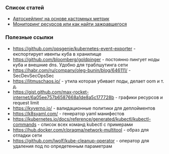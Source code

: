 ### Список статей

* [Автоскейлинг на основе кастомных метрик](hpa-with-custom-metrics.md)
* [Мониторинг ресурсов или как найти зажравшегося](monitoring-request-limits.md)

###  Полезные ссылки

* https://github.com/opsgenie/kubernetes-event-exporter - експортирует ивенты куба в хранилище
* https://github.com/bloomberg/goldpinger - постоянно пингует ноды куба и внешние dns. Удобно для траблшутинга сети 
* https://habr.com/ru/company/oleg-bunin/blog/646111/ -  SecDevSecOpsSec
* https://litmuschaos.io/ - утила которая убивает поды, делает oom и т. д.
* https://gist.github.com/max-rocket-internet/6a05ee757b6587668a1de8a5c177728b - графики ресурсов и request limit
* https://kyverno.io/ - валидационные политики для деплойментов
* https://k8syaml.com/ - генератор yaml манифестов
* https://kubernetes.io/docs/reference/generated/kubectl/kubectl-commands - список всех команд kubectl с примерами
* https://hub.docker.com/r/praqma/network-multitool - образ для отладки сети 
* https://github.com/lwolf/kube-cleanup-operator - оператор для удаления под по опредетенным параметрам
